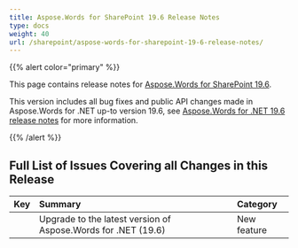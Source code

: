 ```yaml
---
title: Aspose.Words for SharePoint 19.6 Release Notes
type: docs
weight: 40
url: /sharepoint/aspose-words-for-sharepoint-19-6-release-notes/
---
```


{{% alert color="primary" %}} 

This page contains release notes for [Aspose.Words for SharePoint 19.6](https://downloads.aspose.com/words/sharepoint/new-releases/aspose.words-for-sharepoint-19.6/).

This version includes all bug fixes and public API changes made in Aspose.Words for .NET up-to version 19.6, see [Aspose.Words for .NET 19.6 release notes](https://docs.aspose.com/display/wordsnet/Aspose.Words+for+.NET+19.6+Release+Notes) for more information.

{{% /alert %}} 
## **Full List of Issues Covering all Changes in this Release**

|**Key**|**Summary**|**Category**|
| :- | :- | :- |
| |Upgrade to the latest version of Aspose.Words for .NET (19.6)|New feature|

